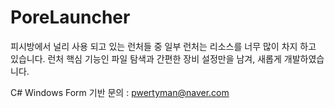 # PoreLauncher
피시방에서 널리 사용 되고 있는 런처들 중 일부 런처는 리소스를 너무 많이 차지 하고 있습니다. 
런처 핵심 기능인 파일 탐색과 간편한 장비 설정만을 남겨, 새롭게 개발하였습니다.

C# Windows Form 기반
문의 : pwertyman@naver.com
